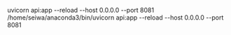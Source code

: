 uvicorn api:app --reload --host 0.0.0.0 --port 8081
/home/seiwa/anaconda3/bin/uvicorn api:app --reload --host 0.0.0.0 --port 8081